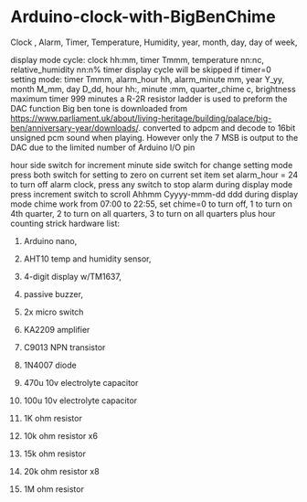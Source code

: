 # Arduino-clock-with-BigBenChime
Clock , Alarm, Timer, Temperature, Humidity, year, month, day, day of week, 

display mode cycle: clock  hh:mm, timer Tmmm, temperature nn:nc, relative_humidity nn:n%
timer display cycle will be skipped if timer=0
setting mode: timer Tmmm, alarm_hour hh, alarm_minute mm, year Y_yy, month M_mm, day D_dd, hour hh:, minute :mm, quarter_chime c, brightness
maximum timer 999 minutes
a R-2R resistor ladder is used to preform the DAC function 
Big ben tone is downloaded from https://www.parliament.uk/about/living-heritage/building/palace/big-ben/anniversary-year/downloads/.
converted to adpcm and decode to 16bit unsigned pcm sound when playing. However only the 7 MSB is output to the DAC due to the limited number of Arduino I/O pin

hour side switch for increment
minute side switch for change setting mode
press both switch for setting to zero on current set item
set alarm_hour = 24 to turn off alarm clock, 
press any switch to stop alarm during display mode
press increment switch to scroll Ahhmm Cyyyy-mmm-dd ddd during display mode
chime work from 07:00 to 22:55, set chime=0 to turn off, 1 to turn on 4th quarter, 2 to turn on all quarters, 3 to turn on all quarters plus hour counting strick
hardware list:
1. Arduino nano, 

2. AHT10 temp and humidity sensor, 

3. 4-digit display w/TM1637, 

4. passive buzzer,

5. 2x micro switch

6. KA2209 amplifier

7. C9013 NPN transistor

8. 1N4007 diode

9. 470u 10v electrolyte capacitor

10. 100u 10v electrolyte capacitor

11. 1K ohm resistor

12. 10k ohm resistor x6

13. 15k ohm resistor

14. 20k ohm resistor x8

15. 1M ohm resistor
